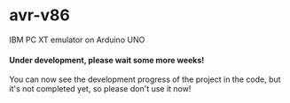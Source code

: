 # avr-v86
IBM PC XT emulator on Arduino UNO
#### Under development, please wait some more weeks!
You can now see the development progress of the project in the code, but it's not completed yet, so please don't use it now!
